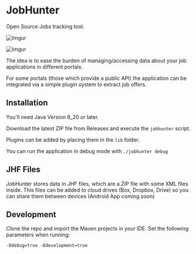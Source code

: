 JobHunter
=========

Open Source Jobs tracking tool. 

![Imgur](http://i.imgur.com/XUUXoJm.png)

![Imgur](http://i.imgur.com/7L3oXZW.png)

The idea is to ease the burden of managing/accessing data about your job applications in different portals.

For some portals (those which provide a public API) the application can be integrated via a simple plugin system to extract job offers.

## Installation

You'll need Java Version 8_20 or later.

Download the latest ZIP file from Releases and execute the `jobhunter` script.

Plugins can be added by placing them in the `lib` folder.

You can run the application in debug mode with `./jobhunter debug`

## JHF Files

JobHunter stores data in JHF files, which are a ZIP file with some XML files inside. This files can be added to cloud drives (Box, Dropbox, Drive) so you can share them between devices (Android App coming soon)

## Development

Clone the repo and import the Maven projects in your IDE. Set the following parameters when running:

```
-Ddebug=true -Ddevelopment=true
```
